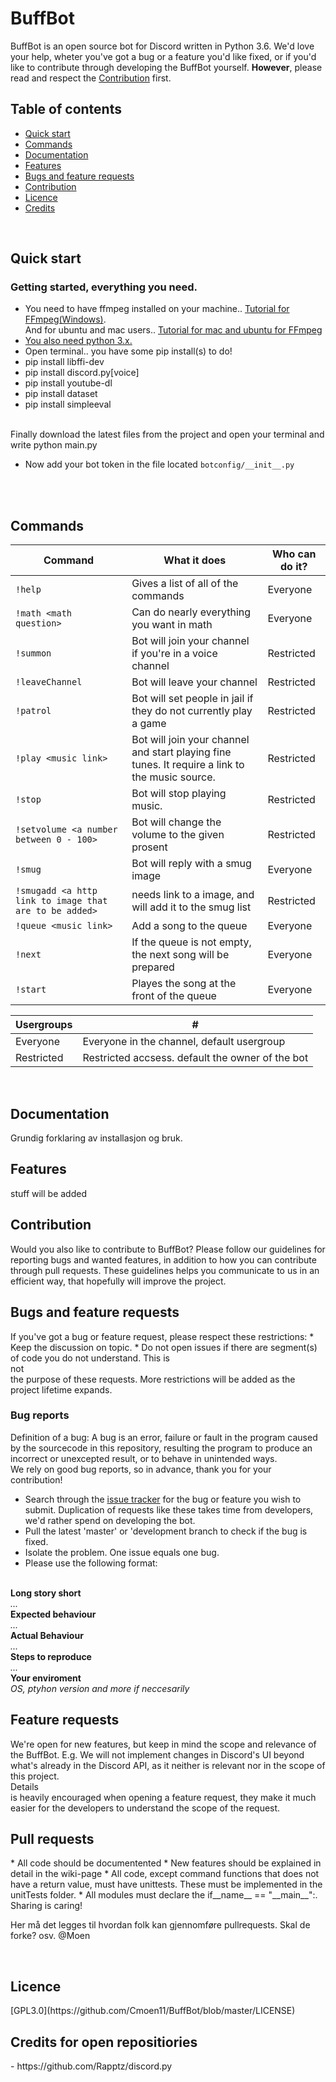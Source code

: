 ﻿# BuffBot

BuffBot is an open source bot for Discord written in Python 3.6. We'd love your help, wheter you've got a bug or a feature you'd  like fixed, or if you'd like to contribute through developing the BuffBot yourself. <b>However</b>, please read and respect the [Contribution](#contribution) first.

## Table of contents

* [Quick start](#quick-start)
* [Commands](#commands)
* [Documentation](#documentation)
* [Features](#features)
* [Bugs and feature requests](#bugs-and-feature-requests)
* [Contribution](#contribution)
* [Licence](#licence)
* [Credits](#credits)


<br>

## Quick start
### Getting started, everything you need.
- You need to have ffmpeg installed on your machine.. [Tutorial for FFmpeg(Windows)](http://www.hongkiat.com/blog/ffmpeg-guide/). <br> And for ubuntu and mac users.. [Tutorial for mac and ubuntu for FFmpeg ](https://medium.com/portfolio-of-bilash/install-ffmpeg-on-ubuntu-mac-os-98588f3251d7)
- [You also need python 3.x.](https://www.python.org/downloads/)
- Open terminal.. you have some pip install(s) to do!
- pip install libffi-dev
- pip install discord.py[voice]
- pip install youtube-dl
- pip install dataset
- pip install simpleeval
<br>
Finally download the latest files from the project and open your terminal and write python main.py

- Now add your bot token in the file located `botconfig/__init__.py`




<br><br>
## Commands
Command | What it does | Who can do it?
--- | --- | ---
`!help` | Gives a list of all of the commands | Everyone
`!math <math question>` | Can do nearly everything you want in math | Everyone
`!summon` | Bot will join your channel if you're in a voice channel | Restricted
`!leaveChannel` | Bot will leave your channel | Restricted
`!patrol` | Bot will set people in jail if they do not currently play a game | Restricted
`!play <music link> ` | Bot will join your channel and start playing fine tunes. It require a link to the music source. | Restricted
`!stop` | Bot will stop playing music. | Restricted
`!setvolume <a number between 0 - 100>`| Bot will change the volume to the given prosent | Restricted
`!smug`| Bot will reply with a smug image | Everyone
`!smugadd <a http link to image that are to be added>` | needs link to a image, and will add it to the smug list | Restricted
`!queue <music link>` | Add a song to the queue | Everyone
`!next` | If the queue is not empty, the next song will be prepared| Everyone
`!start` | Playes the song at the front of the queue | Everyone

Usergroups | # |
--- | ---
Everyone | Everyone in the channel, default usergroup
Restricted | Restricted accsess. default the owner of the bot


<br>
<h2> Documentation</h2>
Grundig forklaring av installasjon og bruk.


<br>
<h2> Features </h2>
stuff will be added

<br>
<h2> Contribution</h2>
Would you also like to contribute to BuffBot? Please follow our guidelines for reporting bugs and wanted features, in addition to
how you can contribute through pull requests.
These guidelines helps you communicate to us in an efficient way, that hopefully will improve the project.
<br>
<h2> Bugs and feature requests</h2>
If you've got a bug or feature request, please respect these restrictions:
* Keep the discussion on topic.
* Do not open issues if there are segment(s) of code you do not understand. This is <br> not </br> the purpose of these requests.
More restrictions will be added as the project lifetime expands.
<br>

### Bug reports
Definition of a bug: A bug is an error, failure or fault in the program caused by the sourcecode in this repository, resulting the program to produce an incorrect or unexcepted result, or to behave in unintended ways.
<br> We rely on good bug reports, so in advance, thank you for your contribution!
* Search through the [issue tracker](https://github.com/Cmoen11/BuffBot/issues) for the bug or feature you wish to submit. Duplication of requests like these takes time from developers, we'd rather spend on developing the bot.
* Pull the latest 'master' or 'development branch to check if the bug is fixed.
* Isolate the problem. One issue equals one bug.
* Please use the following format:
<br>
<b> Long story short </b>
<br>
<i> ... </i>
<br>
<b> Expected behaviour </b>
<br>
<i> ... </i>
<br>
<b> Actual Behaviour </b>
<br>
<i> ... </i>
<br>
<b> Steps to reproduce </b>
<br>
<i> ... </i>
<br>
<b> Your enviroment </b>
<br>
<i> OS, ptyhon version and more if neccesarily </i>

<h2> Feature requests </h2>
We're open for new features, but keep in mind the scope and relevance of the BuffBot. E.g. We will not implement changes in Discord's UI beyond what's already in the Discord API, as it neither is relevant nor in the scope of this project.
<br>Details<br> is heavily encouraged when opening a feature request, they make it much easier for the developers to understand the scope of the request.

<br>
<h2> Pull requests </h2>
* All code should be documentented
* New features should be explained in detail in the wiki-page
* All code, except command functions that does not have a return value, must have unittests. These must be implemented in the unitTests folder. 
* All modules must declare the if__name__ == "__main__":. Sharing is caring!  
<br>

Her må det legges til hvordan folk kan gjennomføre pullrequests. Skal de forke? osv. @Moen


<br>
<h2>Licence </h2>
[GPL3.0](https://github.com/Cmoen11/BuffBot/blob/master/LICENSE)

<br>

<h2> Credits for open repositiories </h2>
- https://github.com/Rapptz/discord.py
